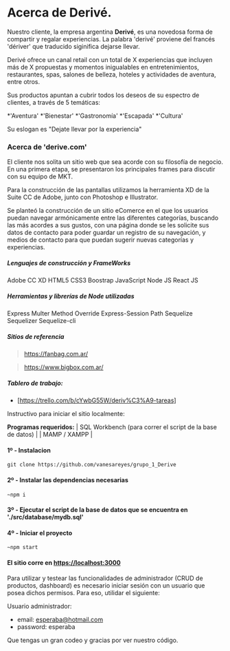 # Acerca de Derivé.

Nuestro cliente, la empresa argentina **Derivé**, es una novedosa forma de compartir y regalar experiencias. 
La palabra 'derivé' proviene del francés 'dériver' que traducido siginifica dejarse llevar.

Derivé ofrece un canal retail con un total de X experiencias que incluyen más de X propuestas y momentos inigualables en entretenimientos, restaurantes, spas, salones de belleza, hoteles y actividades de aventura, entre otros.

Sus productos apuntan a cubrir todos los deseos de su espectro de clientes, a través de 5 temáticas:

*'Aventura'
*'Bienestar'
*'Gastronomía'
*'Escapada'
*'Cultura'

Su eslogan es "Dejate llevar por la experiencia"

### Acerca de 'derive.com'

El cliente nos solita un sitio web que sea acorde con su filosofía de negocio. En una primera etapa, se presentaron los principales frames para discutir con su equipo de MKT.

Para la construcción de las pantallas utilizamos la herramienta XD de la Suite CC de Adobe, junto con Photoshop e Illustrator.

Se planteó la construcción de un sitio eComerce en el que los usuarios puedan navegar armónicamente entre las diferentes categorías, buscando las más acordes a sus gustos, con una página donde se les solicite sus datos de contacto para poder guardar un registro de su navegación, y medios de contacto para que puedan sugerir nuevas categorías y experiencias.

##### Lenguajes de construcción y FrameWorks

Adobe CC XD
HTML5
CSS3
Boostrap
JavaScript
Node JS
React JS

##### Herramientas y librerías de Node utilizadas

Express
Multer
Method Override
Express-Session
Path
Sequelize
Sequelizer
Sequelize-cli

##### Sitios de referencia

> https://fanbag.com.ar/

> https://www.bigbox.com.ar/

##### Tablero de trabajo: 
- [https://trello.com/b/cYwbG55W/deriv%C3%A9-tareas]

Instructivo para iniciar el sitio localmente:

**Programas requeridos:**
| SQL Workbench (para correr el script de la base de datos) |
| MAMP / XAMPP                                              |


#### 1º - Instalacion

```git clone https://github.com/vanesareyes/grupo_1_Derive```

#### 2º - Instalar las dependencias necesarias

```~npm i```

#### 3º - Ejecutar el script de la base de datos que se encuentra en './src/database/mydb.sql'
 
#### 4º - Iniciar el proyecto

```~npm start```

#### El sitio corre en [https://localhost:3000](https://localhost:3000)

Para utilizar y testear las funcionalidades de administrador (CRUD de productos, dashboard) es necesario iniciar sesión con un usuario que posea dichos permisos. Para eso, utilidar el siguiente:

Usuario administrador: 
 - email: esperaba@hotmail.com
 - password: esperaba

Que tengas un gran codeo y gracias por ver nuestro código.


